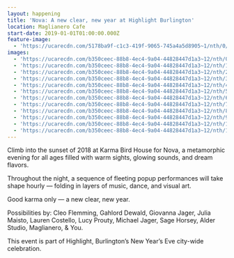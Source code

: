 ```yaml
---
layout: happening
title: 'Nova: A new clear, new year at Highlight Burlington'
location: Maglianero Cafe
start-date: 2019-01-01T01:00:00.000Z
feature-image:
  - 'https://ucarecdn.com/5178ba9f-c1c3-419f-9065-745a4a5d8905~1/nth/0/'
images:
  - 'https://ucarecdn.com/b350ceec-88b8-4ec4-9a04-44828447d1a3~12/nth/0/'
  - 'https://ucarecdn.com/b350ceec-88b8-4ec4-9a04-44828447d1a3~12/nth/1/'
  - 'https://ucarecdn.com/b350ceec-88b8-4ec4-9a04-44828447d1a3~12/nth/2/'
  - 'https://ucarecdn.com/b350ceec-88b8-4ec4-9a04-44828447d1a3~12/nth/3/'
  - 'https://ucarecdn.com/b350ceec-88b8-4ec4-9a04-44828447d1a3~12/nth/4/'
  - 'https://ucarecdn.com/b350ceec-88b8-4ec4-9a04-44828447d1a3~12/nth/5/'
  - 'https://ucarecdn.com/b350ceec-88b8-4ec4-9a04-44828447d1a3~12/nth/6/'
  - 'https://ucarecdn.com/b350ceec-88b8-4ec4-9a04-44828447d1a3~12/nth/7/'
  - 'https://ucarecdn.com/b350ceec-88b8-4ec4-9a04-44828447d1a3~12/nth/8/'
  - 'https://ucarecdn.com/b350ceec-88b8-4ec4-9a04-44828447d1a3~12/nth/9/'
  - 'https://ucarecdn.com/b350ceec-88b8-4ec4-9a04-44828447d1a3~12/nth/10/'
  - 'https://ucarecdn.com/b350ceec-88b8-4ec4-9a04-44828447d1a3~12/nth/11/'
---
```

Climb into the sunset of 2018 at Karma Bird House for Nova, a metamorphic evening for all ages filled with warm sights, glowing sounds, and dream flavors.

Throughout the night, a sequence of fleeting popup performances will take shape hourly — folding in layers of music, dance, and visual art.

Good karma only — a new clear, new year.

Possibilities by: Cleo Flemming, Gahlord Dewald, Giovanna Jager, Julia Maisto, Lauren Costello, Lucy Prouty, Michael Jager, Sage Horsey, Alder Studio, Maglianero, & You.



This event is part of Highlight, Burlington’s New Year’s Eve city-wide celebration.
